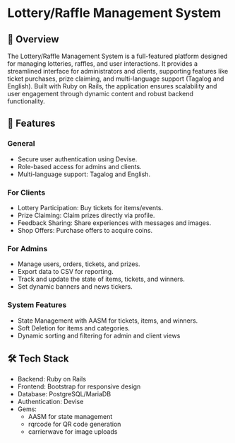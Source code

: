 # Lottery/Raffle Management System

## 📖 Overview

The Lottery/Raffle Management System is a full-featured platform designed for managing lotteries, raffles, and user interactions. It provides a streamlined interface for administrators and clients, supporting features like ticket purchases, prize claiming, and multi-language support (Tagalog and English). Built with Ruby on Rails, the application ensures scalability and user engagement through dynamic content and robust backend functionality.

## 🚀 Features

### General
* Secure user authentication using Devise.
* Role-based access for admins and clients.
* Multi-language support: Tagalog and English.

### For Clients
* Lottery Participation: Buy tickets for items/events.
* Prize Claiming: Claim prizes directly via profile.
* Feedback Sharing: Share experiences with messages and images.
* Shop Offers: Purchase offers to acquire coins.

### For Admins
* Manage users, orders, tickets, and prizes.
* Export data to CSV for reporting.
* Track and update the state of items, tickets, and winners.
* Set dynamic banners and news tickers.

### System Features
* State Management with AASM for tickets, items, and winners.
* Soft Deletion for items and categories.
* Dynamic sorting and filtering for admin and client views

## 🛠️ Tech Stack
* Backend: Ruby on Rails
* Frontend: Bootstrap for responsive design
* Database: PostgreSQL/MariaDB
* Authentication: Devise
* Gems:
    * AASM for state management
    * rqrcode for QR code generation
    * carrierwave for image uploads
  


